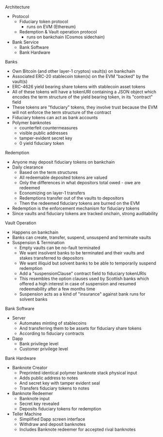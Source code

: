 Architecture

* Protocol
  * Fiduciary token protocol
    * runs on EVM (Ethereum)
  * Redemption & Vault operation protocol
    * runs on bankchain (Cosmos sidechain)
* Bank Service
  * Bank Software
  * Bank Hardware

Banks
* Own Bitcoin (and other layer-1 cryptos) vault(s) on bankchain
* Associated ERC-20 stablecoin token(s) on the EVM "backed" by the vault(s)
* ERC-4626 yield bearing share tokens with stablecoin asset tokens
* All of these tokens will have a tokenURI containing a JSON object which encodes the term structure of the yield bearing token, in its "contract" field
* These tokens are "fiduciary" tokens, they involve trust because the EVM will not enforce the term structure of the contract
* Fiduciary tokens can act as bank accounts
* Polymer banknotes
  * counterfeit countermeasures
  * visible public addresses
  * tamper-evident secret key
  * 0 yield fiduciary token

Redemption
* Anyone may deposit fiduciary tokens on bankchain
* Daily clearance
  * Based on the term structures
  * All redeemable deposited tokens are valued
  * Only the differences in what depositors total owed - owe are redeemed
  * Economizing on layer-1 transfers
  * Redemptions transfer out of the vaults to depositors
  * Then the redeemed fiduciary tokens are burned on the EVM
* Redemption is the enforcement mechanism for fiduciary tokens
* Since vaults and fiduciary tokens are tracked onchain, strong auditability

Vault Operation
* Happens on bankchain
* Banks can create, transfer, suspend, unsuspend and terminate vaults
* Suspension & Termination
  * Empty vaults can be no-fault terminated
  * We want insolvent banks to be terminated and their vaults and stakes transferred to depositors
  * We want illiquid but solvent banks to be able to temporarily suspend redemption
  * Add a "suspensionClause" contract field to fiduciary tokenURIs
  * This resembles the option clauses used by Scottish banks which offered a high interest in case of suspension and resumed redeemability after a few months time
  * Suspension acts as a kind of "insurance" against bank runs for solvent banks

Bank Software
* Server
  * Automates minting of stablecoins
  * And transferring them to be assets for fiduciary share tokens
  * According to fiduciary contracts
* Dapp
  * Bank privilege level
  * Customer privilege level

Bank Hardware
* Banknote Creator
  * Preprinted identical polymer banknote stack physical input
  * Adds public address to notes
  * And secret key with tamper evident seal
  * Transfers fiduciary tokens to notes
* Banknote Redeemer
  * Banknote input
  * Secret key revealed
  * Deposits fiduciary tokens for redemption
* Teller Machine
  * Simplified Dapp screen interface
  * Withdraw and deposit banknotes
  * Includes Banknote redeemer for accepted rival banknotes
